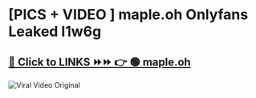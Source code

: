 
 # [PICS + VIDEO ] maple.oh Onlyfans Leaked l1w6g

## <h2><a href="https://clipsfans.com/maple.oh&ref=git">🔗 Click to LINKS ⏩⏩ 👉 🟢 maple.oh </a></h2>

<a href="https://clipsfans.com/maple.oh&ref=git" rel="nofollow" data-target="animated-image.originalLink"><img src="https://i.ibb.co.com/xMMVF88/686577567.gif" alt="Viral Video Original" style="max-width: 100%; display: inline-block;" data-target="animated-image.originalImage"></a>


